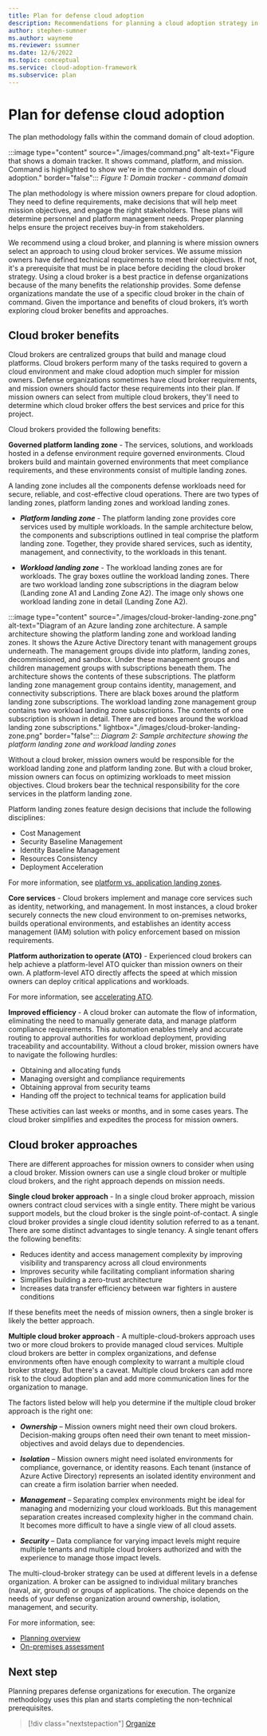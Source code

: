```yaml
---
title: Plan for defense cloud adoption
description: Recommendations for planning a cloud adoption strategy in a defense organization
author: stephen-sumner
ms.author: wayneme
ms.reviewer: ssumner
ms.date: 12/6/2022
ms.topic: conceptual
ms.service: cloud-adoption-framework
ms.subservice: plan
---
```

# Plan for defense cloud adoption

The plan methodology falls within the command domain of cloud adoption.

:::image type="content" source="./images/command.png" alt-text="Figure that shows a domain tracker. It shows command, platform, and mission. Command is highlighted to show we're in the command domain of cloud adoption." border="false":::
*Figure 1: Domain tracker - command domain*

The plan methodology is where mission owners prepare for cloud adoption. They need to define requirements, make decisions that will help meet mission objectives, and engage the right stakeholders. These plans will determine personnel and platform management needs. Proper planning helps ensure the project receives buy-in from stakeholders.

We recommend using a cloud broker, and planning is where mission owners select an approach to using cloud broker services. We assume mission owners have defined technical requirements to meet their objectives. If not, it's a prerequisite that must be in place before deciding the cloud broker strategy. Using a cloud broker is a best practice in defense organizations because of the many benefits the relationship provides. Some defense organizations mandate the use of a specific cloud broker in the chain of command. Given the importance and benefits of cloud brokers, it’s worth exploring cloud broker benefits and approaches.

## Cloud broker benefits

Cloud brokers are centralized groups that build and manage cloud platforms. Cloud brokers perform many of the tasks required to govern a cloud environment and make cloud adoption much simpler for mission owners. Defense organizations sometimes have cloud broker requirements, and mission owners should factor these requirements into their plan. If mission owners can select from multiple cloud brokers, they'll need to determine which cloud broker offers the best services and price for this project.

Cloud brokers provided the following benefits:

**Governed platform landing zone** - The services, solutions, and workloads hosted in a defense environment require governed environments. Cloud brokers build and maintain governed environments that meet compliance requirements, and these environments consist of multiple landing zones.

A landing zone includes all the components defense workloads need for secure, reliable, and cost-effective cloud operations. There are two types of landing zones, platform landing zones and workload landing zones.

- ***Platform landing zone*** - The platform landing zone provides core services used by multiple workloads. In the sample architecture below, the components and subscriptions outlined in teal comprise the platform landing zone. Together, they provide shared services, such as identity, management, and connectivity, to the workloads in this tenant.

- ***Workload landing zone*** - The workload landing zones are for workloads. The gray boxes outline the workload landing zones. There are two workload landing zone subscriptions in the diagram below (Landing zone A1 and Landing Zone A2). The image only shows one workload landing zone in detail (Landing Zone A2).

:::image type="content" source="./images/cloud-broker-landing-zone.png" alt-text="Diagram of an Azure landing zone architecture. A sample architecture showing the platform landing zone and workload landing zones. It shows the Azure Active Directory tenant with management groups underneath. The management groups divide into platform, landing zones, decommissioned, and sandbox. Under these management groups and children management groups with subscriptions beneath them. The architecture shows the contents of these subscriptions. The platform landing zone management group contains identity, management, and connectivity subscriptions. There are black boxes around the platform landing zone subscriptions. The workload landing zone management group contains two workload landing zone subscriptions. The contents of one subscription is shown in detail. There are red boxes around the workload landing zone subscriptions." lightbox="./images/cloud-broker-landing-zone.png" border="false":::
*Diagram 2: Sample architecture showing the platform landing zone and workload landing zones*

Without a cloud broker, mission owners would be responsible for the workload landing zone and platform landing zone. But with a cloud broker, mission owners can focus on optimizing workloads to meet mission objectives. Cloud brokers bear the technical responsibility for the core services in the platform landing zone.

Platform landing zones feature design decisions that include the following disciplines:

- Cost Management
- Security Baseline Management
- Identity Baseline Management
- Resources Consistency
- Deployment Acceleration

For more information, see [platform vs. application landing zones](/azure/cloud-adoption-framework/ready/landing-zone/#platform-vs-application-landing-zones).

**Core services** - Cloud brokers implement and manage core services such as identity, networking, and management. In most instances, a cloud broker securely connects the new cloud environment to on-premises networks, builds operational environments, and establishes an identity access management (IAM) solution with policy enforcement based on mission requirements.

**Platform authorization to operate (ATO)** - Experienced cloud brokers can help achieve a platform-level ATO quicker than mission owners on their own. A platform-level ATO directly affects the speed at which mission owners can deploy critical applications and workloads.

For more information, see [accelerating ATO](/azure/azure-government/compliance/documentation-accelerate-compliance).

**Improved efficiency** - A cloud broker can automate the flow of information, eliminating the need to manually generate data, and manage platform compliance requirements. This automation enables timely and accurate routing to approval authorities for workload deployment, providing traceability and accountability. Without a cloud broker, mission owners have to navigate the following hurdles:

- Obtaining and allocating funds
- Managing oversight and compliance requirements
- Obtaining approval from security teams
- Handing off the project to technical teams for application build

These activities can last weeks or months, and in some cases years. The cloud broker simplifies and expedites the process for mission owners.

## Cloud broker approaches

There are different approaches for mission owners to consider when using a cloud broker. Mission owners can use a single cloud broker or multiple cloud brokers, and the right approach depends on mission needs.

**Single cloud broker approach** - In a single cloud broker approach, mission owners contract cloud services with a single entity. There might be various support models, but the cloud broker is the single point-of-contact. A single cloud broker provides a single cloud identity solution referred to as a tenant. There are some distinct advantages to single tenancy. A single tenant offers the following benefits:

- Reduces identity and access management complexity by improving visibility and transparency across all cloud environments
- Improves security while facilitating compliant information sharing
- Simplifies building a zero-trust architecture
- Increases data transfer efficiency between war fighters in austere conditions

If these benefits meet the needs of mission owners, then a single broker is likely the better approach.

**Multiple cloud broker approach** - A multiple-cloud-brokers approach uses two or more cloud brokers to provide managed cloud services. Multiple cloud brokers are better in complex organizations, and defense environments often have enough complexity to warrant a multiple cloud broker strategy. But there's a caveat. Multiple cloud brokers can add more risk to the cloud adoption plan and add more communication lines for the organization to manage.

The factors listed below will help you determine if the multiple cloud broker approach is the right one:

- ***Ownership*** – Mission owners might need their own cloud brokers. Decision-making groups often need their own tenant to meet mission-objectives and avoid delays due to dependencies.

- ***Isolation*** – Mission owners might need isolated environments for compliance, governance, or identity reasons. Each tenant (instance of Azure Active Directory) represents an isolated identity environment and can create a firm isolation barrier when needed.

- ***Management*** – Separating complex environments might be ideal for managing and modernizing your cloud workloads. But this management separation creates increased complexity higher in the command chain. It becomes more difficult to have a single view of all cloud assets.

- ***Security*** – Data compliance for varying impact levels might require multiple tenants and multiple cloud brokers authorized and with the experience to manage those impact levels.

The multi-cloud-broker strategy can be used at different levels in a defense organization. A broker can be assigned to individual military branches (naval, air, ground) or groups of applications. The choice depends on the needs of your defense organization around ownership, isolation, management, and security.

For more information, see:

- [Planning overview](/azure/cloud-adoption-framework/plan/plan-intro)
- [On-premises assessment](/azure/cloud-adoption-framework/plan/contoso-migration-assessment)

## Next step

Planning prepares defense organizations for execution. The organize methodology uses this plan and starts completing the non-technical prerequisites.

> [!div class="nextstepaction"]
> [Organize](organize.md)
